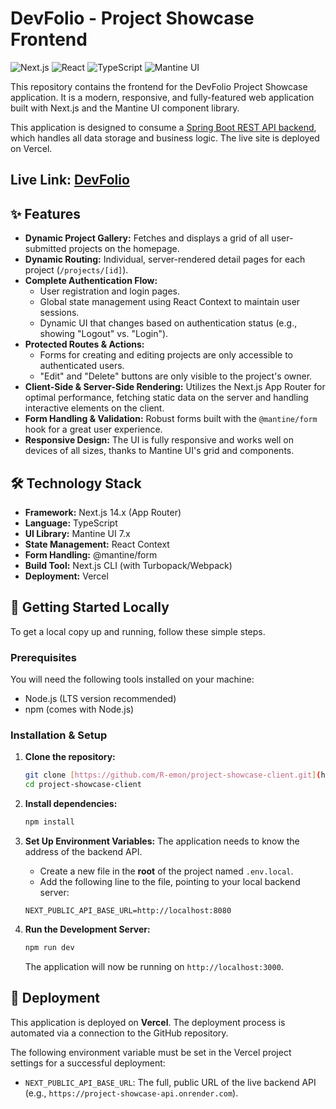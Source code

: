 # DevFolio - Project Showcase Frontend

![Next.js](https://img.shields.io/badge/Next.js-14.x-black?logo=next.js) ![React](https://img.shields.io/badge/React-18-blue?logo=react) ![TypeScript](https://img.shields.io/badge/TypeScript-5.x-blue?logo=typescript) ![Mantine UI](https://img.shields.io/badge/UI-Mantine-blueviolet)

This repository contains the frontend for the DevFolio Project Showcase application. It is a modern, responsive, and fully-featured web application built with Next.js and the Mantine UI component library.

This application is designed to consume a [Spring Boot REST API backend](https://github.com/R-emon/project-showcase-api), which handles all data storage and business logic. The live site is deployed on Vercel.

## Live Link: [DevFolio](https://project-showcase-client.vercel.app)

## ✨ Features

- **Dynamic Project Gallery:** Fetches and displays a grid of all user-submitted projects on the homepage.
- **Dynamic Routing:** Individual, server-rendered detail pages for each project (`/projects/[id]`).
- **Complete Authentication Flow:**
    - User registration and login pages.
    - Global state management using React Context to maintain user sessions.
    - Dynamic UI that changes based on authentication status (e.g., showing "Logout" vs. "Login").
- **Protected Routes & Actions:**
    - Forms for creating and editing projects are only accessible to authenticated users.
    - "Edit" and "Delete" buttons are only visible to the project's owner.
- **Client-Side & Server-Side Rendering:** Utilizes the Next.js App Router for optimal performance, fetching static data on the server and handling interactive elements on the client.
- **Form Handling & Validation:** Robust forms built with the `@mantine/form` hook for a great user experience.
- **Responsive Design:** The UI is fully responsive and works well on devices of all sizes, thanks to Mantine UI's grid and components.

## 🛠️ Technology Stack

- **Framework:** Next.js 14.x (App Router)
- **Language:** TypeScript
- **UI Library:** Mantine UI 7.x
- **State Management:** React Context
- **Form Handling:** @mantine/form
- **Build Tool:** Next.js CLI (with Turbopack/Webpack)
- **Deployment:** Vercel

## 🚀 Getting Started Locally

To get a local copy up and running, follow these simple steps.

### Prerequisites

You will need the following tools installed on your machine:
- Node.js (LTS version recommended)
- npm (comes with Node.js)

### Installation & Setup

1.  **Clone the repository:**
    ```sh
    git clone [https://github.com/R-emon/project-showcase-client.git](https://github.com/R-emon/project-showcase-client.git)
    cd project-showcase-client
    ```

2.  **Install dependencies:**
    ```sh
    npm install
    ```

3.  **Set Up Environment Variables:**
    The application needs to know the address of the backend API.
    -   Create a new file in the **root** of the project named `.env.local`.
    -   Add the following line to the file, pointing to your local backend server:
    ```
    NEXT_PUBLIC_API_BASE_URL=http://localhost:8080
    ```

4.  **Run the Development Server:**
    ```sh
    npm run dev
    ```
    The application will now be running on `http://localhost:3000`.

## 🚢 Deployment

This application is deployed on **Vercel**. The deployment process is automated via a connection to the GitHub repository.

The following environment variable must be set in the Vercel project settings for a successful deployment:
-   `NEXT_PUBLIC_API_BASE_URL`: The full, public URL of the live backend API (e.g., `https://project-showcase-api.onrender.com`).